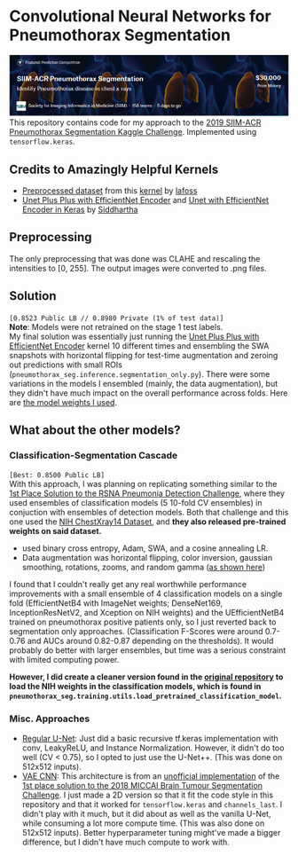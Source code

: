 # Convolutional Neural Networks for Pneumothorax Segmentation
![](images/kaggle_banner.png)
This repository contains code for my approach to the [2019 SIIM-ACR Pneumothorax Segmentation Kaggle Challenge](https://www.kaggle.com/c/siim-acr-pneumothorax-segmentation/overview). Implemented using `tensorflow.keras`.

## Credits to Amazingly Helpful Kernels
* [Preprocessed dataset](https://www.kaggle.com/iafoss/siimacr-pneumothorax-segmentation-data-256) from this [kernel](https://www.kaggle.com/iafoss/data-repack-and-image-statistics) by [lafoss](https://www.kaggle.com/iafoss)
* [Unet Plus Plus with EfficientNet Encoder](https://www.kaggle.com/meaninglesslives/unet-plus-plus-with-efficientnet-encoder) and [Unet with EfficientNet Encoder in Keras](https://www.kaggle.com/meaninglesslives/unet-with-efficientnet-encoder-in-keras) by [Siddhartha](https://www.kaggle.com/meaninglesslives)

## Preprocessing
The only preprocessing that was done was CLAHE and rescaling the intensities to [0, 255]. The output images were converted to .png files.

## Solution
`[0.8523 Public LB // 0.8980 Private (1% of test data)]`<br>
__Note__: Models were not retrained on the stage 1 test labels.<br>
My final solution was essentially just running the [Unet Plus Plus with EfficientNet Encoder](https://www.kaggle.com/meaninglesslives/unet-plus-plus-with-efficientnet-encoder) kernel 10 different times and ensembling the SWA snapshots with horizontal flipping for test-time augmentation and zeroing out predictions with small ROIs (`pneumothorax_seg.inference.segmentation_only.py`). There were some variations in the models I ensembled (mainly, the data augmentation), but they didn't have much impact on the overall performance across folds. Here are [the model weights I used](https://drive.google.com/open?id=11pYZOlIxk8OKERujxWQje1eTLSUB_l7I).

## What about the other models?
### Classification-Segmentation Cascade
`[Best: 0.8500 Public LB]`<br>
With this approach, I was planning on replicating something similar to the [1st Place Solution to the RSNA Pneumonia Detection Challenge](https://www.kaggle.com/c/rsna-pneumonia-detection-challenge/discussion/70421), where they used ensembles of classification models (5 10-fold CV ensembles) in conjuction with ensembles of detection models. Both that challenge and this one used the [NIH ChestXray14 Dataset](https://www.kaggle.com/nih-chest-xrays/data), and __they also released pre-trained weights on said dataset.__
* used binary cross entropy, Adam, SWA, and a cosine annealing LR.
* Data augmentation was horizontal flipping, color inversion, gaussian smoothing, rotations, zooms, and random gamma ([as shown here](https://github.com/jchen42703/pneumothorax-seg-cnn/blob/master/pneumothorax_seg/io/data_aug.py))

I found that I couldn't really get any real worthwhile performance improvements with a small ensemble of 4 classification models on a single fold (EfficientNetB4 with ImageNet weights; DenseNet169, InceptionResNetV2, and Xception on NIH weights) and the UEfficientNetB4 trained on pneumothorax positive patients only, so I just reverted back to segmentation only approaches. (Classification F-Scores were around 0.7-0.76 and AUCs around 0.82-0.87 depending on the thresholds). It would probably do better with larger ensembles, but time was a serious constraint with limited computing power.

__However, I did create a cleaner version found in the [original repository](https://github.com/i-pan/kaggle-rsna18) to load the NIH weights in the classification models, which is found in `pneumothorax_seg.training.utils.load_pretrained_classification_model`.__

### Misc. Approaches
* [Regular U-Net](https://github.com/jchen42703/pneumothorax-seg-cnn/blob/master/pneumothorax_seg/models/unet/models.py): Just did a basic recursive tf.keras implementation with conv, LeakyReLU, and Instance Normalization. However, it didn't do too well (CV < 0.75), so I opted to just use the U-Net++. (This was done on 512x512 inputs).
* [VAE CNN](https://github.com/jchen42703/pneumothorax-seg-cnn/blob/master/pneumothorax_seg/models/vae_cnn/models.py): This architecture is from an [unofficial implementation](https://github.com/IAmSuyogJadhav/3d-mri-brain-tumor-segmentation-using-autoencoder-regularization) of the [1st place solution to the 2018 MICCAI Brain Tumour Segmentation Challenge](https://arxiv.org/pdf/1810.11654.pdf). I just made a 2D version so that it fit the code style in this repository and that it worked for `tensorflow.keras` and `channels_last`. I didn't play with it much, but it did about as well as the vanilla U-Net, while consuming a lot more compute time. (This was also done on 512x512 inputs). Better hyperparameter tuning might've made a bigger difference, but I didn't have much compute to work with.
